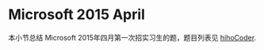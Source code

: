 # Microsoft 2015 April

本小节总结 Microsoft 2015年四月第一次招实习生的题，题目列表见 [hihoCoder](http://hihocoder.com/contest/mstest2015april/problems).
